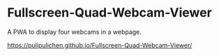 # Fullscreen-Quad-Webcam-Viewer
A PWA to display four webcams in a webpage.

https://pulipulichen.github.io/Fullscreen-Quad-Webcam-Viewer/